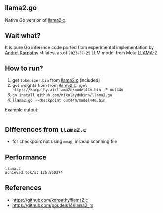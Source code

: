 ## llama2.go

Native Go version of [llama2.c](https://github.com/karpathy/llama2.c).

## Wait what?

It is pure Go inference code ported from experimental implementation by [Andrej Karpathy](https://en.wikipedia.org/wiki/Andrej_Karpathy) of latest as of `2023-07-25` LLM model from Meta [LLAMA-2](https://ai.meta.com/llama/).  

## How to run?

1. get `tokenizer.bin` from [llama2.c](https://github.com/karpathy/llama2.c) (included)
2. get weights from from [llama2.c](https://github.com/karpathy/llama2.c). `wget https://karpathy.ai/llama2c/model44m.bin -P out44m`
3. `go install github.com/nikolaydubina/llama2.go`
4. `llama2.go --checkpoint out44m/model44m.bin`

Example output:
```

```

## Differences from `llama2.c`

* for checkpoint not using `mmap`, instead scanning file

## Performance



```
llama.c
achieved tok/s: 125.860374
```

## References

* https://github.com/karpathy/llama2.c
* https://github.com/poudels14/llama2_rs
